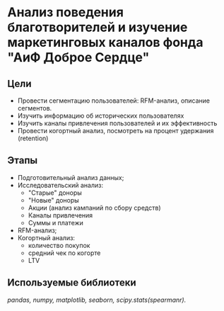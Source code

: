 # Анализ поведения благотворителей и изучение маркетинговых каналов фонда "АиФ Доброе Сердце"

## Цели

- Провести сегментацию пользователей: RFM-анализ, описание сегментов.
- Изучить информацию об исторических пользователях
- Изучить каналы привлечения пользователей и их эффективность
- Провести когортный анализ, посмотреть на процент удержания (retention)

## Этапы

- Подготовительный анализ данных;
- Исследовательский анализ:
  - "Старые" доноры
  - "Новые" доноры
  - Акции (анализ кампаний по сбору средств)
  - Каналы привлечения
  - Суммы и платежи
- RFM-анализ;
- Когортный анализ: 
  - количество покупок 
  - средний чек по когорте
  - LTV



## Используемые библиотеки
*pandas, numpy, matplotlib, seaborn, scipy.stats(spearmanr).*
